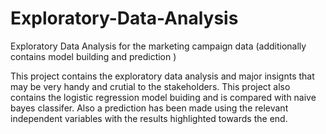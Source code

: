 # Exploratory-Data-Analysis
Exploratory Data Analysis for the marketing campaign data (additionally contains model building and prediction )

This project contains the exploratory data analysis and major insignts that may be very handy and crutial to the stakeholders. 
This project also contains the logistic regression model buiding and is compared with naive bayes classifer. 
Also a prediction has been made using the relevant independent variables with the results highlighted towards the end.
